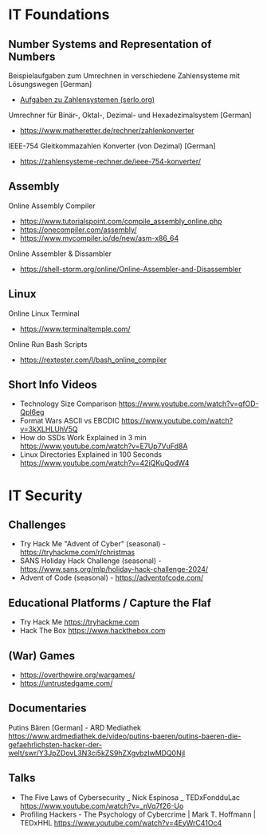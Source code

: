 # IT Foundations

## Number Systems and Representation of Numbers
Beispielaufgaben zum Umrechnen in verschiedene Zahlensysteme mit Lösungswegen [German] 
- [Aufgaben zu Zahlensystemen (serlo.org)](https://de.serlo.org/informatik/184941/aufgaben-zu-zahlensystemen)

Umrechner für Binär-, Oktal-, Dezimal- und Hexadezimalsystem [German] 
- https://www.matheretter.de/rechner/zahlenkonverter 

IEEE-754 Gleitkommazahlen Konverter (von Dezimal) [German] 
- https://zahlensysteme-rechner.de/ieee-754-konverter/

## Assembly 
Online Assembly Compiler
- https://www.tutorialspoint.com/compile_assembly_online.php
- https://onecompiler.com/assembly/
- https://www.mycompiler.io/de/new/asm-x86_64

Online Assembler & Dissambler
- https://shell-storm.org/online/Online-Assembler-and-Disassembler

## Linux
Online Linux Terminal
- https://www.terminaltemple.com/

Online Run Bash Scripts
- https://rextester.com/l/bash_online_compiler

## Short Info Videos
- Technology Size Comparison https://www.youtube.com/watch?v=gfOD-Qpl6eg
- Format Wars ASCII vs EBCDIC https://www.youtube.com/watch?v=3kXLHLUhV5Q
- How do SSDs Work Explained in 3 min https://www.youtube.com/watch?v=E7Up7VuFd8A
- Linux Directories Explained in 100 Seconds https://www.youtube.com/watch?v=42iQKuQodW4

# IT Security

## Challenges
- Try Hack Me "Advent of Cyber" (seasonal) - https://tryhackme.com/r/christmas
- SANS Holiday Hack Challenge (seasonal) - https://www.sans.org/mlp/holiday-hack-challenge-2024/
- Advent of Code (seasonal) - https://adventofcode.com/

## Educational Platforms / Capture the Flaf
- Try Hack Me https://tryhackme.com
- Hack The Box https://www.hackthebox.com

## (War) Games
- https://overthewire.org/wargames/
- https://untrustedgame.com/

## Documentaries

Putins Bären [German] - ARD Mediathek https://www.ardmediathek.de/video/putins-baeren/putins-baeren-die-gefaehrlichsten-hacker-der-welt/swr/Y3JpZDovL3N3ci5kZS9hZXgvbzIwMDQ0NjI

## Talks

- The Five Laws of Cybersecurity _ Nick Espinosa _ TEDxFondduLac https://www.youtube.com/watch?v=_nVq7f26-Uo
- Profiling Hackers - The Psychology of Cybercrime | Mark T. Hoffmann | TEDxHHL https://www.youtube.com/watch?v=4EyWrC41Oc4



